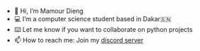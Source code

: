 - 👋 Hi, I’m Mamour Dieng
- 💻 I’m a computer science student based in Dakar🇸🇳
- ⌨️ Let me know if you want to collaborate on python projects
- 📫 How to reach me:
Join my [discord server](https://discord.com/invite/cBx5FCek)


<!---
mamour-dx/mamour-dx is a ✨ special ✨ repository because its `README.md` (this file) appears on your GitHub profile.
You can click the Preview link to take a look at your changes.
--->
